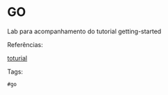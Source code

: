# GO 

Lab para acompanhamento do tutorial getting-started

Referências:  

[toturial](https://go.dev/doc/tutorial/getting-started)

Tags:  

    #go


